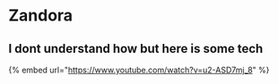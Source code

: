 # Zandora

## I dont understand how but here is some tech

{% embed url="https://www.youtube.com/watch?v=u2-ASD7mj_8" %}
